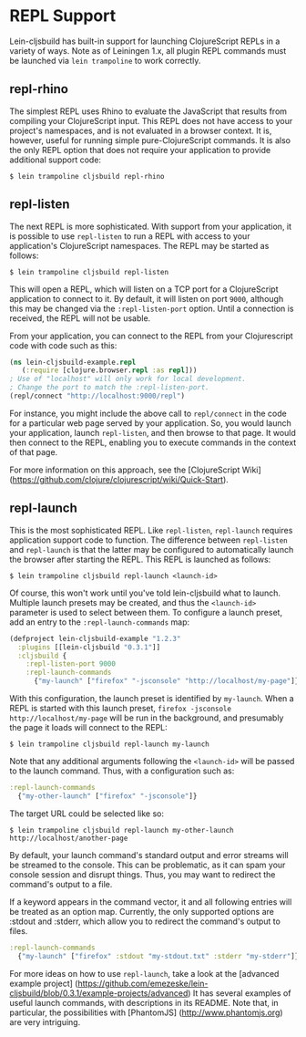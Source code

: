 # REPL Support

Lein-cljsbuild has built-in support for launching ClojureScript REPLs in a variety
of ways.  Note as of Leiningen 1.x, all plugin REPL commands must be launched
via `lein trampoline` to work correctly.

## repl-rhino

The simplest REPL uses Rhino to evaluate the JavaScript that results from compiling
your ClojureScript input.  This REPL does not have access to your project's namespaces,
and is not evaluated in a browser context.  It is, however, useful for running simple
pure-ClojureScript commands.  It is also the only REPL option that does not require
your application to provide additional support code:

    $ lein trampoline cljsbuild repl-rhino

## repl-listen

The next REPL is more sophisticated.  With support from your application, it is possible
to use `repl-listen` to run a REPL with access to your application's ClojureScript namespaces.
The REPL may be started as follows:

    $ lein trampoline cljsbuild repl-listen

This will open a REPL, which will listen on a TCP port for a ClojureScript application
to connect to it.  By default, it will listen on port `9000`, although this may be changed
via the `:repl-listen-port` option.  Until a connection is received, the REPL will not be
usable.

From your application, you can connect to the REPL from your Clojurescript code with code such as this:

```clj
(ns lein-cljsbuild-example.repl
   (:require [clojure.browser.repl :as repl]))
; Use of "localhost" will only work for local development.
; Change the port to match the :repl-listen-port.
(repl/connect "http://localhost:9000/repl")
```

For instance, you might include the above call to `repl/connect` in the code for
a particular web page served by your application.  So, you would launch your application,
launch `repl-listen`, and then browse to that page.  It would then connect to the REPL,
enabling you to execute commands in the context of that page.

For more information on this approach, see the
[ClojureScript Wiki] (https://github.com/clojure/clojurescript/wiki/Quick-Start).

## repl-launch

This is the most sophisticated REPL.  Like `repl-listen`, `repl-launch` requires
application support code to function.  The difference between `repl-listen` and `repl-launch`
is that the latter may be configured to automatically launch the browser after starting
the REPL.  This REPL is launched as follows:

    $ lein trampoline cljsbuild repl-launch <launch-id>

Of course, this won't work until you've told lein-cljsbuild what to launch.  Multiple
launch presets may be created, and thus the `<launch-id>` parameter is used to select
between them.  To configure a launch preset, add an entry to the `:repl-launch-commands` map:

```clj
(defproject lein-cljsbuild-example "1.2.3"
  :plugins [[lein-cljsbuild "0.3.1"]]
  :cljsbuild {
    :repl-listen-port 9000
    :repl-launch-commands
      {"my-launch" ["firefox" "-jsconsole" "http://localhost/my-page"]})
```

With this configuration, the launch preset is identified by `my-launch`.  When a REPL
is started with this launch preset, `firefox -jsconsole http://localhost/my-page`
will be run in the background, and presumably the page it loads will connect to the REPL:

    $ lein trampoline cljsbuild repl-launch my-launch

Note that any additional arguments following the `<launch-id>` will be passed to the
launch command.  Thus, with a configuration such as:

```clj
:repl-launch-commands
  {"my-other-launch" ["firefox" "-jsconsole"]}
```

The target URL could be selected like so:

    $ lein trampoline cljsbuild repl-launch my-other-launch http://localhost/another-page

By default, your launch command's standard output and error streams will be streamed
to the console.  This can be problematic, as it can spam your console session and
disrupt things.  Thus, you may want to redirect the command's output to a file.

If a keyword appears in the command vector, it and all following entries will be
treated as an option map.  Currently, the only supported options are
:stdout and :stderr, which allow you to redirect the command's output to files.

```clj
:repl-launch-commands
  {"my-launch" ["firefox" :stdout "my-stdout.txt" :stderr "my-stderr"]}
```

For more ideas on how to use `repl-launch`, take a look at the
[advanced example project] (https://github.com/emezeske/lein-cljsbuild/blob/0.3.1/example-projects/advanced)
It has several examples of useful launch commands, with descriptions in its README.
Note that, in particular, the possibilities with
[PhantomJS] (http://www.phantomjs.org)
are very intriguing.
